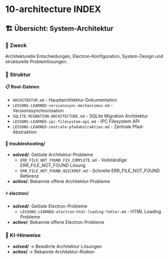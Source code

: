 # 10-architecture INDEX

## 🏗️ Übersicht: System-Architektur

### 🎯 Zweck
Architekturelle Entscheidungen, Electron-Konfiguration, System-Design und strukturelle Problemlösungen.

### 📁 Struktur

#### 📋 Root-Dateien
- `ARCHITEKTUR.md` - Hauptarchitektur-Dokumentation
- `LESSONS-LEARNED-versionssync-mechanismus.md` - Versionssynchronisation
- `SQLITE-MIGRATION-ARCHITECTURE.md` - SQLite Migration Architektur
- `LESSONS-LEARNED-ipc-filesystem-api.md` - IPC Filesystem API
- `LESSONS-LEARNED-zentrale-pfadabstraktion.md` - Zentrale Pfad-Abstraktion

#### 🔧 troubleshooting/
- **solved/**: Gelöste Architektur-Probleme
  - `ERR_FILE_NOT_FOUND_FIX_COMPLETE.md` - Vollständige ERR_FILE_NOT_FOUND Lösung
  - `ERR_FILE_NOT_FOUND_QUICKREF.md` - Schnelle ERR_FILE_NOT_FOUND Referenz
- **active/**: Bekannte offene Architektur-Probleme

#### ⚡ electron/
- **solved/**: Gelöste Electron-Probleme
  - `LESSONS-LEARNED-electron-html-loading-fehler.md` - HTML Loading Probleme
- **active/**: Bekannte offene Electron-Probleme

### 🚀 KI-Hinweise
- **solved/** → Bewährte Architektur-Lösungen
- **active/** → Bekannte Architektur-Risiken
